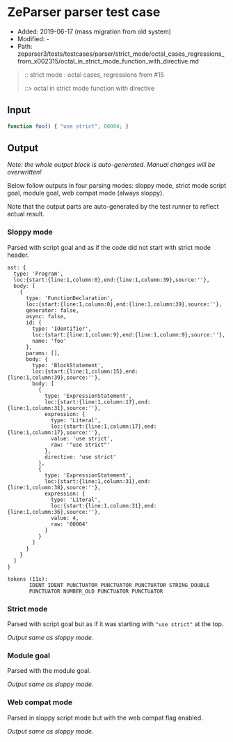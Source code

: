# ZeParser parser test case

- Added: 2019-06-17 (mass migration from old system)
- Modified: -
- Path: zeparser3/tests/testcases/parser/strict_mode/octal_cases_regressions_from_x002315/octal_in_strict_mode_function_with_directive.md

> :: strict mode : octal cases, regressions from #15
>
> ::> octal in strict mode function with directive


## Input


`````js
function foo() { "use strict"; 00004; }
`````

## Output

_Note: the whole output block is auto-generated. Manual changes will be overwritten!_

Below follow outputs in four parsing modes: sloppy mode, strict mode script goal, module goal, web compat mode (always sloppy).

Note that the output parts are auto-generated by the test runner to reflect actual result.

### Sloppy mode

Parsed with script goal and as if the code did not start with strict mode header.

`````
ast: {
  type: 'Program',
  loc:{start:{line:1,column:0},end:{line:1,column:39},source:''},
  body: [
    {
      type: 'FunctionDeclaration',
      loc:{start:{line:1,column:0},end:{line:1,column:39},source:''},
      generator: false,
      async: false,
      id: {
        type: 'Identifier',
        loc:{start:{line:1,column:9},end:{line:1,column:9},source:''},
        name: 'foo'
      },
      params: [],
      body: {
        type: 'BlockStatement',
        loc:{start:{line:1,column:15},end:{line:1,column:39},source:''},
        body: [
          {
            type: 'ExpressionStatement',
            loc:{start:{line:1,column:17},end:{line:1,column:31},source:''},
            expression: {
              type: 'Literal',
              loc:{start:{line:1,column:17},end:{line:1,column:17},source:''},
              value: 'use strict',
              raw: '"use strict"'
            },
            directive: 'use strict'
          },
          {
            type: 'ExpressionStatement',
            loc:{start:{line:1,column:31},end:{line:1,column:38},source:''},
            expression: {
              type: 'Literal',
              loc:{start:{line:1,column:31},end:{line:1,column:36},source:''},
              value: 4,
              raw: '00004'
            }
          }
        ]
      }
    }
  ]
}

tokens (11x):
       IDENT IDENT PUNCTUATOR PUNCTUATOR PUNCTUATOR STRING_DOUBLE
       PUNCTUATOR NUMBER_OLD PUNCTUATOR PUNCTUATOR
`````

### Strict mode

Parsed with script goal but as if it was starting with `"use strict"` at the top.

_Output same as sloppy mode._

### Module goal

Parsed with the module goal.

_Output same as sloppy mode._

### Web compat mode

Parsed in sloppy script mode but with the web compat flag enabled.

_Output same as sloppy mode._
